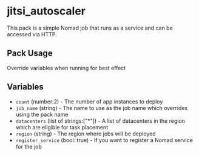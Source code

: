 # jitsi_autoscaler

<!-- Include a brief description of your pack -->

This pack is a simple Nomad job that runs as a service and can be accessed via
HTTP.

## Pack Usage

<!-- Include information about how to use your pack -->

Override variables when running for best effect

## Variables

<!-- Include information on the variables from your pack -->

- `count` (number:2) - The number of app instances to deploy
- `job_name` (string) - The name to use as the job name which overrides using
  the pack name
- `datacenters` (list of strings:["*"]) - A list of datacenters in the region which
  are eligible for task placement
- `region` (string) - The region where jobs will be deployed
- `register_service` (bool: true) - If you want to register a Nomad service
  for the job

[pack-registry]: https://github.com/jitsi/infra-provisioning.git//nomad/jitsi_packs
